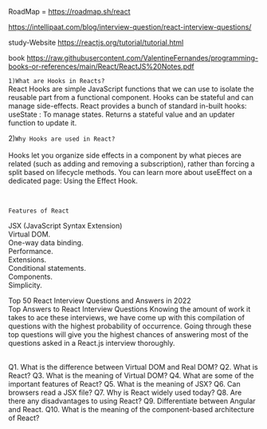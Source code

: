 RoadMap = https://roadmap.sh/react <br>

<interviewQuestion> https://intellipaat.com/blog/interview-question/react-interview-questions/

study-Website https://reactjs.org/tutorial/tutorial.html

book https://raw.githubusercontent.com/ValentineFernandes/programming-books-or-references/main/React/ReactJS%20Notes.pdf

  
  
  

```1)What are Hooks in Reacts?```
<br>
React Hooks are simple JavaScript functions that we can use to isolate the reusable part from a functional component. Hooks can be stateful and can manage side-effects. React provides a bunch of standard in-built hooks: useState : To manage states. Returns a stateful value and an updater function to update it.
<br>



2)```Why Hooks are used in React?```<br>
<br>
Hooks let you organize side effects in a component by what pieces are related (such as adding and removing a subscription), rather than forcing a split based on lifecycle methods. You can learn more about useEffect on a dedicated page: Using the Effect Hook.

<br>

```Features of React```

JSX (JavaScript Syntax Extension)<br>
Virtual DOM.<br>
One-way data binding.<br>
Performance.<br>
Extensions.<br>
Conditional statements.<br>
Components.<br>
Simplicity.<br>


Top 50 React Interview Questions and Answers in 2022<br>
Top Answers to React Interview Questions
Knowing the amount of work it takes to ace these interviews, we have come up with this compilation of questions with the highest probability of occurrence. Going through these top questions will give you the highest chances of answering most of the questions asked in a React.js interview thoroughly.

<br>
Q1. What is the difference between Virtual DOM and Real DOM?
Q2. What is React?
Q3. What is the meaning of Virtual DOM?
Q4. What are some of the important features of React?
Q5. What is the meaning of JSX?
Q6. Can browsers read a JSX file?
Q7. Why is React widely used today?
Q8. Are there any disadvantages to using React?
Q9. Differentiate between Angular and React.
Q10. What is the meaning of the component-based architecture of React?




